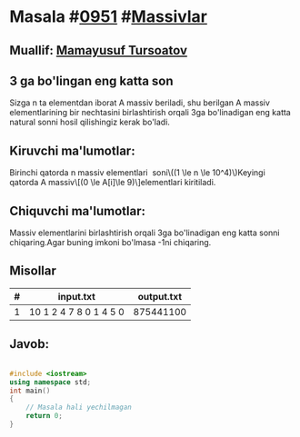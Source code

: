 
<h1>Masala #<a href="https://robocontest.uz/tasks/0951">0951</a> #<a href="https://robocontest.uz/tasks?category=12">Massivlar</a></h1>
<h2> Muallif: <a href="https://robocontest.uz/profile/tursoatov_mamayusuf">Mamayusuf Tursoatov</a></h2>
<h2>3 ga bo'lingan eng katta son</h2>
<p>Sizga n ta elementdan iborat A massiv beriladi, shu berilgan A massiv elementlarining bir nechtasini birlashtirish orqali 3ga bo'linadigan eng katta natural sonni hosil qilishingiz kerak bo'ladi.</p>
<h2>Kiruvchi ma'lumotlar:</h2>
<p>Birinchi qatorda n massiv elementlari  soni\((1 \le n \le 10^4)\)Keyingi qatorda A massiv\[(0 \le A[i]\le 9)\]elementlari kiritiladi.</p>
<h2>Chiquvchi ma'lumotlar:</h2>
<p>Massiv elementlarini birlashtirish orqali 3ga bo'linadigan eng katta sonni chiqaring.Agar buning imkoni bo'lmasa -1ni chiqaring.</p>
<h2>Misollar</h2>
<table>
    <thead>
        <tr>
            <th>#</th>
            <th>input.txt</th>
            <th>output.txt</th>
        </tr>
    </thead>
    <tbody>
            <tr>
                <td>1</td>
                <td>10
1 2 4 7 8 0 1 4 5 0</td>
                <td>875441100</td>
            </tr>
    </tbody>
    </table>
    
<h2>Javob:</h2>

######
```cpp
#include <iostream>
using namespace std;
int main()
{
    // Masala hali yechilmagan
    return 0;
}
```
